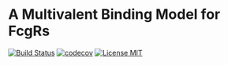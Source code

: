 # A Multivalent Binding Model for FcgRs

[![Build Status](https://travis-ci.org/meyer-lab/FcgR-binding.svg?branch=master)](https://travis-ci.org/meyer-lab/FcgR-binding)
[![codecov](https://codecov.io/gh/meyer-lab/FcgR-binding/branch/master/graph/badge.svg)](https://codecov.io/gh/meyer-lab/FcgR-binding)
[![License MIT](https://img.shields.io/badge/license-MIT-blue.svg)]()
